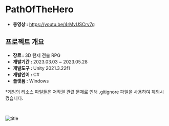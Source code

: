 # PathOfTheHero

- **동영상 :** https://youtu.be/4rMvUSCrv7g </br>

## 프로젝트 개요

- **장르 :** 3D 턴제 전술 RPG </br>
- **개발기간 :** 2023.03.03 ~ 2023.05.28 </br>
- **개발도구 :** Unity 2021.3.22f1 </br>
- **개발언어 :** C# </br>
- **플랫폼 :** Windows </br>

*게임의 리소스 파일들은 저작권 관련 문제로 인해 .gitignore 파일을 사용하여 제외시켰습니다. </br>

</br>

![title](https://github.com/A6ly/PathOfTheHero/assets/32415358/e5644da5-2907-44b2-83ef-136d89252643)</br>
